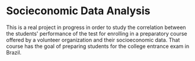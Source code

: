 # Socieconomic Data Analysis
This is a real project in progress in order to study the correlation between the students' performance of the test for enrolling in a preparatory course offered by a volunteer organization and their socioeconomic data. That course has the goal of preparing students for the college entrance exam in Brazil.
